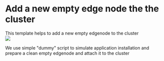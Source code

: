 # Add a new empty edge node the the cluster

This template helps to add a new empty edgenode to the cluster <br>
<a href="https://portal.azure.com/#create/Microsoft.Template/uri/https%3A%2F%2Fraw.githubusercontent.com%2Fhdinsight%2FIaas-Applications%2Fmaster%2FEmptyNode%2Fazuredeploy.json" target="_blank">
    <img src="http://azuredeploy.net/deploybutton.png"/>
</a>

We use simple "dummy" script to simulate application installation and prepare a clean empty edgenode and attach it to the cluster
